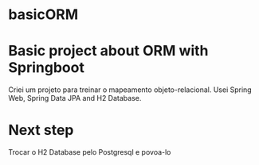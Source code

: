 # basicORM

# Basic project about ORM with Springboot
 
Criei um projeto para treinar o mapeamento objeto-relacional. 
Usei Spring Web, Spring Data JPA and H2 Database.

# Next step

Trocar o H2 Database pelo Postgresql e povoa-lo
